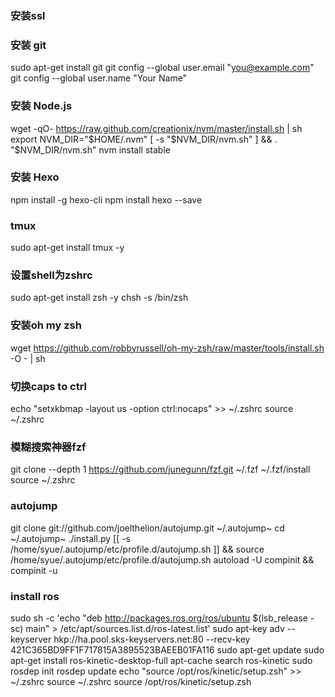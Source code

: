 ### 安装ssl

### 安装 git
sudo apt-get install git
git config --global user.email "you@example.com"
git config --global user.name "Your Name"

### 安装 Node.js
wget -qO- https://raw.github.com/creationix/nvm/master/install.sh | sh
export NVM_DIR="$HOME/.nvm"
[ -s "$NVM_DIR/nvm.sh" ] && \. "$NVM_DIR/nvm.sh"
nvm install stable
### 安装 Hexo
npm install -g hexo-cli
npm install hexo --save
###  tmux
sudo apt-get install tmux -y
### 设置shell为zshrc
sudo apt-get install zsh -y
chsh -s /bin/zsh
### 安装oh my zsh
wget https://github.com/robbyrussell/oh-my-zsh/raw/master/tools/install.sh -O - | sh
### 切换caps to ctrl
echo "setxkbmap -layout us -option ctrl:nocaps" >> ~/.zshrc
source ~/.zshrc
### 模糊搜索神器fzf
git clone --depth 1 https://github.com/junegunn/fzf.git ~/.fzf
~/.fzf/install
source ~/.zshrc
### autojump
git clone git://github.com/joelthelion/autojump.git ~/.autojump~
cd ~/.autojump~
./install.py
[[ -s /home/syue/.autojump/etc/profile.d/autojump.sh ]] && source /home/syue/.autojump/etc/profile.d/autojump.sh
autoload -U compinit && compinit -u

### install ros
sudo sh -c 'echo "deb http://packages.ros.org/ros/ubuntu $(lsb_release -sc) main" > /etc/apt/sources.list.d/ros-latest.list'
sudo apt-key adv --keyserver hkp://ha.pool.sks-keyservers.net:80 --recv-key 421C365BD9FF1F717815A3895523BAEEB01FA116
sudo apt-get update
sudo apt-get install ros-kinetic-desktop-full
apt-cache search ros-kinetic
sudo rosdep init
rosdep update
echo "source /opt/ros/kinetic/setup.zsh" >> ~/.zshrc
source ~/.zshrc
source /opt/ros/kinetic/setup.zsh